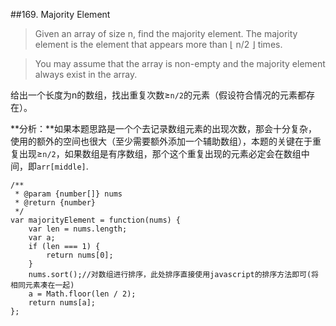 ##169. Majority Element
>Given an array of size n, find the majority element. The majority element is the element that appears more than ⌊ n/2 ⌋ times.

>You may assume that the array is non-empty and the majority element always exist in the array.

给出一个长度为n的数组，找出重复次数≥`n/2`的元素（假设符合情况的元素都存在）。

**分析：**如果本题思路是一个个去记录数组元素的出现次数，那会十分复杂，使用的额外的空间也很大（至少需要额外添加一个辅助数组），本题的关键在于重复出现≥`n/2`，如果数组是有序数组，那个这个重复出现的元素必定会在数组中间，即`arr[middle]`.

	/**
	 * @param {number[]} nums
	 * @return {number}
	 */
	var majorityElement = function(nums) {
	    var len = nums.length;
	    var a;
	    if (len === 1) {
	        return nums[0];
	    }
	    nums.sort();//对数组进行排序，此处排序直接使用javascript的排序方法即可(将相同元素凑在一起)
	    a = Math.floor(len / 2);
	    return nums[a];
	};
